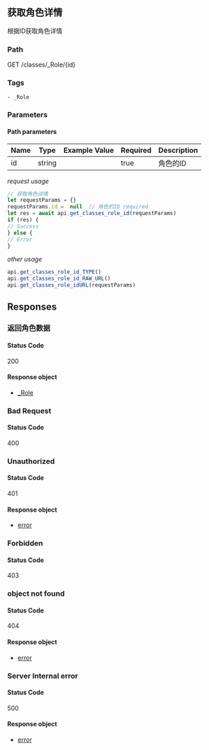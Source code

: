 ## 获取角色详情

根据ID获取角色详情
### Path
GET /classes/_Role/{id}

### Tags
    - _Role
### Parameters


#### Path parameters

| Name | Type | Example Value | Required | Description |
| ---- | ---- | ------------- | -------- | ----------- |
| id | string |  |  true  | 角色的ID |
*request usage*
```javascript
// 获取角色详情
let requestParams = {}
requestParams.id =  null  // 角色的ID required
let res = await api.get_classes_role_id(requestParams)
if (res) {
// Success
} else {
// Error
}
```
*other usage*
```javascript
api.get_classes_role_id_TYPE()
api.get_classes_role_id_RAW_URL()
api.get_classes_role_idURL(requestParams)
```

## Responses
### 返回角色数据

#### Status Code
200


#### Response object
* [_Role](../models/_Role.md)

### Bad Request

#### Status Code
400



### Unauthorized

#### Status Code
401


#### Response object
* [error](../models/error.md)

### Forbidden

#### Status Code
403



### object not found

#### Status Code
404


#### Response object
* [error](../models/error.md)

### Server Internal error

#### Status Code
500


#### Response object
* [error](../models/error.md)

